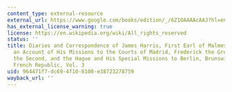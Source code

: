 ```yaml
---
content_type: external-resource
external_url: https://www.google.com/books/edition/_/6Z1OAAAAcAAJ?hl=en&gbpv=1
has_external_license_warning: true
license: https://en.wikipedia.org/wiki/All_rights_reserved
status: ''
title: Diaries and Correspondence of James Harris, First Earl of Malmesbury, Containing
  an Account of His Missions to the Courts of Madrid, Frederick the Great, Catherine
  the Second, and the Hague and His Special Missions to Berlin, Brunswick, and the
  French Republic, Vol. 3
uid: 964471f7-dc69-4f10-8100-e38723278759
wayback_url: ''
---
```

